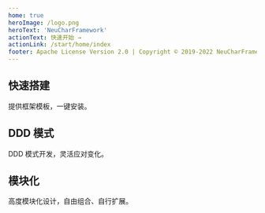 ```yaml
---
home: true
heroImage: /logo.png
heroText: 'NeuCharFramework'
actionText: 快速开始 →
actionLink: /start/home/index
footer: Apache License Version 2.0 | Copyright © 2019-2022 NeuCharFramework/NCFDocs
---
```


<div style="text-align: center">
  <Bit/>
</div>

<div class="features">
  <div class="feature">
    <h2>快速搭建</h2>
    <p>提供框架模板，一键安装。</p>
  </div>
   
  <div class="feature">
    <h2>DDD 模式</h2>
    <p>DDD 模式开发，灵活应对变化。</p>
  </div>
  <div class="feature">
      <h2>模块化</h2>
      <p>高度模块化设计，自由组合、自行扩展。</p>
   </div> 
</div>
